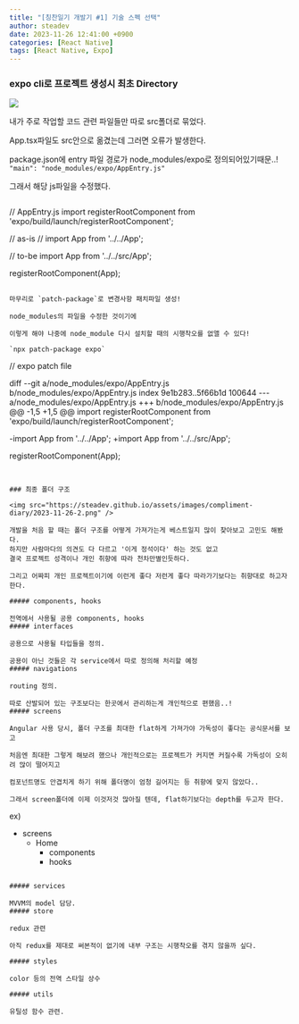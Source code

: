 ```yaml
---
title: "[칭찬일기 개발기 #1] 기술 스펙 선택"
author: steadev
date: 2023-11-26 12:41:00 +0900
categories: [React Native]
tags: [React Native, Expo]
---
```


### expo cli로 프로젝트 생성시 최초 Directory

<img src="https://steadev.github.io/assets/images/compliment-diary/2023-11-26-1.png" />

내가 주로 작업할 코드 관련 파일들만 따로 src폴더로 묶었다.

App.tsx파일도 src안으로 옮겼는데 그러면 오류가 발생한다.

package.json에 entry 파일 경로가 node_modules/expo로 정의되어있기때문..!
`"main": "node_modules/expo/AppEntry.js"`

그래서 해당 js파일을 수정했다.

```

```

// AppEntry.js
import registerRootComponent from 'expo/build/launch/registerRootComponent';

// as-is
// import App from '../../App';

// to-be
import App from '../../src/App';

registerRootComponent(App);

```

마무리로 `patch-package`로 변경사항 패치파일 생성!

node_modules의 파일을 수정한 것이기에

이렇게 해야 나중에 node_module 다시 설치할 때의 시행착오를 없앨 수 있다!

`npx patch-package expo`

```

// expo patch file

diff --git a/node_modules/expo/AppEntry.js b/node_modules/expo/AppEntry.js
index 9e1b283..5f66b1d 100644
--- a/node_modules/expo/AppEntry.js
+++ b/node_modules/expo/AppEntry.js
@@ -1,5 +1,5 @@
import registerRootComponent from 'expo/build/launch/registerRootComponent';

-import App from '../../App';
+import App from '../../src/App';

registerRootComponent(App);

```


### 최종 폴더 구조

<img src="https://steadev.github.io/assets/images/compliment-diary/2023-11-26-2.png" />

개발을 처음 할 때는 폴더 구조를 어떻게 가져가는게 베스트일지 많이 찾아보고 고민도 해봤다.
하지만 사람마다의 의견도 다 다르고 '이게 정석이다' 하는 것도 없고
결국 프로젝트 성격이나 개인 취향에 따라 천차만별인듯하다.

그리고 어짜피 개인 프로젝트이기에 이런게 좋다 저런게 좋다 따라가기보다는 취향대로 하고자 한다.

##### components, hooks

전역에서 사용될 공용 components, hooks
##### interfaces

공용으로 사용될 타입들을 정의.

공용이 아닌 것들은 각 service에서 따로 정의해 처리할 예정
##### navigations

routing 정의.

따로 산발되어 있는 구조보다는 한곳에서 관리하는게 개인적으로 편했음..!
##### screens

Angular 사용 당시, 폴더 구조를 최대한 flat하게 가져가야 가독성이 좋다는 공식문서를 보고

처음엔 최대한 그렇게 해보려 했으나 개인적으로는 프로젝트가 커지면 커질수록 가독성이 오히려 많이 떨어지고

컴포넌트명도 안겹치게 하기 위해 폴더명이 엄청 길어지는 등 취향에 맞지 않았다..

그래서 screen폴더에 이제 이것저것 많아질 텐데, flat하기보다는 depth를 두고자 한다.

```

ex)

- screens
  - Home
    - components
    - hooks

```

##### services

MVVM의 model 담당.
##### store

redux 관련

아직 redux를 제대로 써본적이 없기에 내부 구조는 시행착오를 겪지 않을까 싶다.

##### styles

color 등의 전역 스타일 상수

##### utils

유틸성 함수 관련.
```
